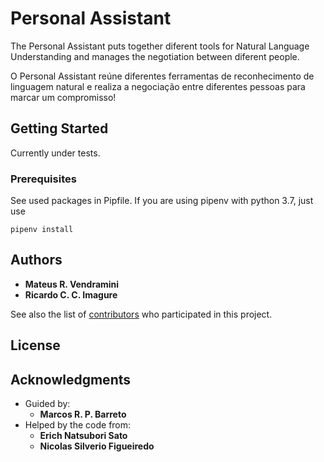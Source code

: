 
# Personal Assistant

The Personal Assistant puts together diferent tools for Natural Language
Understanding and manages the negotiation between diferent people.

O Personal Assistant reúne diferentes ferramentas 
de reconhecimento de linguagem natural e realiza a negociação
entre diferentes pessoas para marcar um compromisso!

## Getting Started

Currently under tests.

### Prerequisites

See used packages in Pipfile. If you are using pipenv with python 3.7, just use
```
pipenv install
```

## Authors

* **Mateus R. Vendramini**
* **Ricardo C. C. Imagure**


See also the list of [contributors](https://github.com/ricardoimagure/personal_assistant/settings/collaboration) who participated in this project.

## License


## Acknowledgments
* Guided by:
    * **Marcos R. P. Barreto**
* Helped by the code from:
    * **Erich Natsubori Sato**
    * **Nicolas Silverio Figueiredo**
